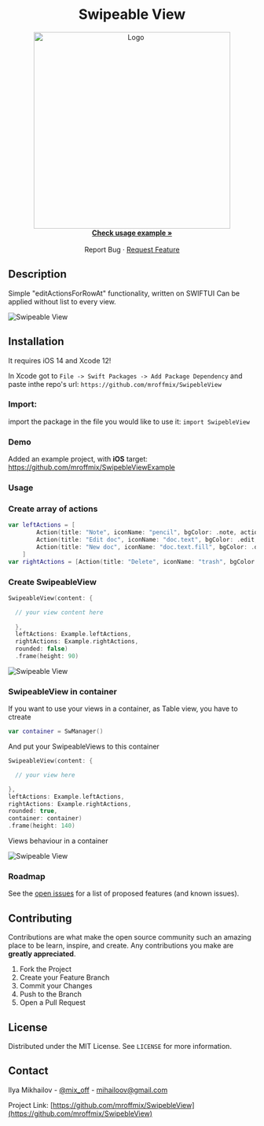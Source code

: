 <!-- PROJECT SHIELDS -->
<!--
*** I'm using markdown "reference style" links for readability.
*** Reference links are enclosed in brackets [ ] instead of parentheses ( ).
*** See the bottom of this document for the declaration of the reference variables
*** for contributors-url, forks-url, etc. This is an optional, concise syntax you may use.
*** https://www.markdownguide.org/basic-syntax/#reference-style-links
-->


<p align="center">
  <h1 align="center">Swipeable View</h1>
  <p align="center">
   <a href="https://github.com/github_username/repo_name">
     <img src="https://github.com/mroffmix/SwipebleView/blob/main/Resources/logo.jpg" alt="Logo" width="400">
   </a>
    <br />
    <a href="https://github.com/mroffmix/SwipebleViewExample"><strong>Check usage example »</strong></a>
    <br />
    <br /
    ·
    <a href="https://github.com/mroffmix/SwipebleView/issues">Report Bug</a>
    ·
    <a href="https://github.com/mroffmix/SwipebleView/issues">Request Feature</a>
  </p>
</p>


<!-- Description-->
## Description
Simple "editActionsForRowAt" functionality, written on SWIFTUI 
Can be applied without list to every view. 

![Swipeable View](https://github.com/mroffmix/SwipebleView/blob/main/Resources/WholeScreen.gif)
<!-- Installation-->
## Installation

It requires iOS 14 and Xcode 12!

In Xcode got to `File -> Swift Packages -> Add Package Dependency` and paste inthe repo's url: `https://github.com/mroffmix/SwipebleView`


### Import:

import the package in the file you would like to use it: `import SwipebleView`



### Demo

Added an example project, with **iOS** target: https://github.com/mroffmix/SwipebleViewExample

<!-- USAGE EXAMPLES -->
### Usage

### Create array of actions

```swift
var leftActions = [
        Action(title: "Note", iconName: "pencil", bgColor: .note, action: {}),
        Action(title: "Edit doc", iconName: "doc.text", bgColor: .edit, action: {}),
        Action(title: "New doc", iconName: "doc.text.fill", bgColor: .done, action: {})
    ]   
var rightActions = [Action(title: "Delete", iconName: "trash", bgColor: .delete, action: {})]
```
### Create SwipeableView
```swift
SwipeableView(content: {

  // your view content here
  
  },
  leftActions: Example.leftActions,
  rightActions: Example.rightActions,
  rounded: false)
  .frame(height: 90)
```

![Swipeable View](https://github.com/mroffmix/SwipebleView/blob/main/Resources/IndependedView.gif)

### SwipeableView in container
If you want to use your views in a container, as Table view, you have to ctreate 
```swift
var container = SwManager()
```
And put your SwipeableViews to this container
```swift
SwipeableView(content: {

  // your view here 

},
leftActions: Example.leftActions,
rightActions: Example.rightActions,
rounded: true,
container: container)
.frame(height: 140)
```
Views behaviour in a container

![Swipeable View](https://github.com/mroffmix/SwipebleView/blob/main/Resources/ViewsInAContainer.gif)

<!-- ROADMAP -->
### Roadmap

See the [open issues](https://github.com/mroffmix/Swipeable-View/issues) for a list of proposed features (and known issues).



<!-- CONTRIBUTING -->
## Contributing

Contributions are what make the open source community such an amazing place to be learn, inspire, and create. Any contributions you make are **greatly appreciated**.

1. Fork the Project
2. Create your Feature Branch 
3. Commit your Changes 
4. Push to the Branch 
5. Open a Pull Request


<!-- LICENSE -->
## License

Distributed under the MIT License. See `LICENSE` for more information.



<!-- CONTACT -->
## Contact

Ilya Mikhailov - [@mix_off](https://twitter.com/mix_off) - mihailoov@gmail.com

Project Link: [https://github.com/mroffmix/SwipebleView](https://github.com/mroffmix/SwipebleView)


